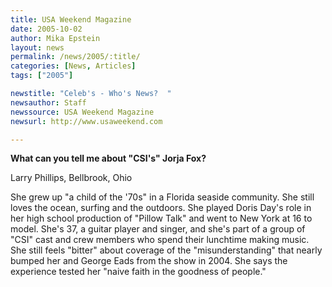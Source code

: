```yaml
---
title: USA Weekend Magazine
date: 2005-10-02
author: Mika Epstein
layout: news
permalink: /news/2005/:title/
categories: [News, Articles]
tags: ["2005"]

newstitle: "Celeb's - Who's News?  "
newsauthor: Staff  
newssource: USA Weekend Magazine  
newsurl: http://www.usaweekend.com  

---
```

**What can you tell me about "CSI's" Jorja Fox?**

  
Larry Phillips, Bellbrook, Ohio

She grew up "a child of the '70s" in a Florida seaside community. She still loves the ocean, surfing and the outdoors. She played Doris Day's role in her high school production of "Pillow Talk" and went to New York at 16 to model. She's 37, a guitar player and singer, and she's part of a group of "CSI" cast and crew members who spend their lunchtime making music. She still feels "bitter" about coverage of the "misunderstanding" that nearly bumped her and George Eads from the show in 2004. She says the experience tested her "naive faith in the goodness of people."

